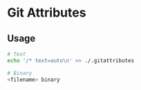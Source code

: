 # Git Attributes

## Usage

```sh
# Text
echo '/* text=auto\n' >> ./.gitattributes

# Binary
<filename> binary
```
